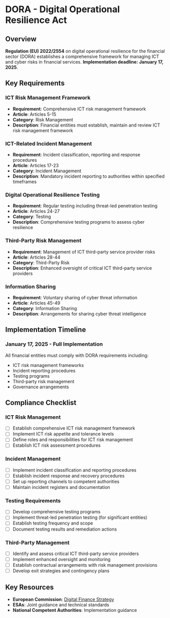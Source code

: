 # DORA - Digital Operational Resilience Act

## Overview

**Regulation (EU) 2022/2554** on digital operational resilience for the financial sector (DORA) establishes a comprehensive framework for managing ICT and cyber risks in financial services. **Implementation deadline: January 17, 2025**.

## Key Requirements

### ICT Risk Management Framework
- **Requirement**: Comprehensive ICT risk management framework
- **Article**: Articles 5-15
- **Category**: Risk Management
- **Description**: Financial entities must establish, maintain and review ICT risk management framework

### ICT-Related Incident Management
- **Requirement**: Incident classification, reporting and response procedures
- **Article**: Articles 17-23
- **Category**: Incident Management
- **Description**: Mandatory incident reporting to authorities within specified timeframes

### Digital Operational Resilience Testing
- **Requirement**: Regular testing including threat-led penetration testing
- **Article**: Articles 24-27
- **Category**: Testing
- **Description**: Comprehensive testing programs to assess cyber resilience

### Third-Party Risk Management
- **Requirement**: Management of ICT third-party service provider risks
- **Article**: Articles 28-44
- **Category**: Third-Party Risk
- **Description**: Enhanced oversight of critical ICT third-party service providers

### Information Sharing
- **Requirement**: Voluntary sharing of cyber threat information
- **Article**: Articles 45-49
- **Category**: Information Sharing
- **Description**: Arrangements for sharing cyber threat intelligence

## Implementation Timeline

### January 17, 2025 - Full Implementation
All financial entities must comply with DORA requirements including:
- ICT risk management frameworks
- Incident reporting procedures
- Testing programs
- Third-party risk management
- Governance arrangements

## Compliance Checklist

### ICT Risk Management
- [ ] Establish comprehensive ICT risk management framework
- [ ] Implement ICT risk appetite and tolerance levels
- [ ] Define roles and responsibilities for ICT risk management
- [ ] Establish ICT risk assessment procedures

### Incident Management
- [ ] Implement incident classification and reporting procedures
- [ ] Establish incident response and recovery procedures
- [ ] Set up reporting channels to competent authorities
- [ ] Maintain incident registers and documentation

### Testing Requirements
- [ ] Develop comprehensive testing programs
- [ ] Implement threat-led penetration testing (for significant entities)
- [ ] Establish testing frequency and scope
- [ ] Document testing results and remediation actions

### Third-Party Management
- [ ] Identify and assess critical ICT third-party service providers
- [ ] Implement enhanced oversight and monitoring
- [ ] Establish contractual arrangements with risk management provisions
- [ ] Develop exit strategies and contingency plans

## Key Resources

- **European Commission**: [Digital Finance Strategy](https://ec.europa.eu/info/business-economy-euro/banking-and-finance/digital-finance)
- **ESAs**: Joint guidance and technical standards
- **National Competent Authorities**: Implementation guidance